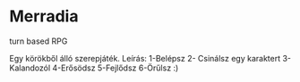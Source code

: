 # Merradia
turn based RPG

Egy körökből álló szerepjáték.
Leírás:
1-Belépsz
2- Csinálsz egy karaktert
3-Kalandozól
4-Erősödsz
5-Fejlődsz
6-Örűlsz :)
